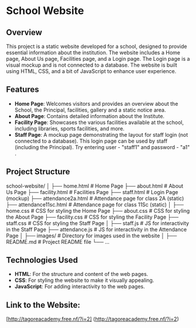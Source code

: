 # School Website

## Overview

This project is a static website developed for a school, designed to provide essential information about the institution. The website includes a Home page, About Us page, Facilities page, and a Login page. The Login page is a visual mockup and is not connected to a database. The website is built using HTML, CSS, and a bit of JavaScript to enhance user experience.

## Features

- **Home Page**: Welcomes visitors and provides an overview about the School, the Principal, facilities, gallery and a static notice area.
- **About Page**: Contains detailed information about the Institute.
- **Facility Page**: Showcases the various facilities available at the school, including libraries, sports facilities, and more.
- **Staff Page**: A mockup page demonstrating the layout for staff login (not connected to a database). This login page can be used by staff (including the Principal). Try entering user - "staff1" and password - "a1" .

## Project Structure

school-website/
│
├── home.html # Home Page
├── about.html # About Us Page
├── facility.html # Facilities Page
├── staff.html # Login Page (mockup)
├── attendance2a.html # Attendance page for class 2A (static)
├── attendance11sc.html # Attendance page for class 11Sc (static)
│
├── home.css # CSS for styling the Home Page
├── about.css # CSS for styling the About Page
├── facility.css # CSS for styling the Facility Page
├── staff.css # CSS for styling the Staff Page
│
├── staff.js # JS for interactivity in the Staff Page
├── attendance.js # JS for interactivity in the Attendance Page
│
├── images/ # Directory for images used in the website
│
├── README.md # Project README file
└── ...

## Technologies Used

- **HTML**: For the structure and content of the web pages.
- **CSS**: For styling the website to make it visually appealing.
- **JavaScript**: For adding interactivity to the web pages.

## Link to the Website:

[http://tagoreacademy.free.nf/?i=2] (http://tagoreacademy.free.nf/?i=2)